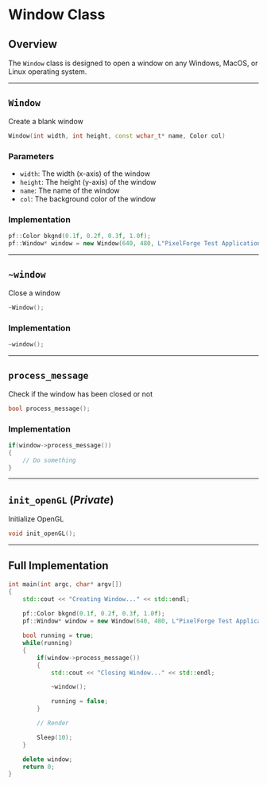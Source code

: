 # Window Class
## Overview
The ```Window``` class is designed to open a window on any Windows, MacOS, or Linux operating system.

--------------------------------------------------------------------

## ```Window```
Create a blank window
```cpp
Window(int width, int height, const wchar_t* name, Color col)
```

### Parameters
 * ```width```: The width (x-axis) of the window
 * ```height```: The height (y-axis) of the window
 * ```name```: The name of the window
 * ```col```: The background color of the window

### Implementation
```cpp
pf::Color bkgnd(0.1f, 0.2f, 0.3f, 1.0f);
pf::Window* window = new Window(640, 480, L"PixelForge Test Application", bkgnd);
```

--------------------------------------------------------------------

## ```~window```
Close a window
```cpp
~Window();
```

### Implementation
```cpp
~window();
```

--------------------------------------------------------------------

## ```process_message```
Check if the window has been closed or not
```cpp
bool process_message();
```

### Implementation
```cpp
if(window->process_message())
{
    // Do something
}
```

--------------------------------------------------------------------

## ```init_openGL``` (*Private*)
Initialize OpenGL
```cpp
void init_openGL();
```

--------------------------------------------------------------------

## Full Implementation
```cpp
int main(int argc, char* argv[])
{
    std::cout << "Creating Window..." << std::endl;
    
    pf::Color bkgnd(0.1f, 0.2f, 0.3f, 1.0f);
    pf::Window* window = new Window(640, 480, L"PixelForge Test Application", bkgnd);

    bool running = true;
    while(running)
    {
        if(window->process_message())
        {
            std::cout << "Closing Window..." << std::endl;

            ~window();

            running = false;
        }

        // Render

        Sleep(10);
    }

    delete window;
    return 0;
}
```